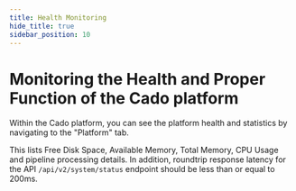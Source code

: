 ```yaml
---
title: Health Monitoring
hide_title: true
sidebar_position: 10
---
```


# Monitoring the Health and Proper Function of the Cado platform

Within the Cado platform, you can see the platform health and statistics by navigating to the "Platform" tab.

This lists Free Disk Space, Available Memory, Total Memory, CPU Usage and pipeline processing details.  In addition, roundtrip response latency for the API `/api/v2/system/status` endpoint should be less than or equal to 200ms.